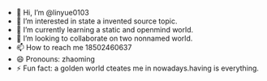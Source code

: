 - 👋 Hi, I’m @linyue0103
- 👀 I’m interested in state a invented source topic.
- 🌱 I’m currently learning a static and openmind world.
- 💞️ I’m looking to collaborate on two nonnamed world.
- 📫 How to reach me 18502460637
- 😄 Pronouns: zhaoming
- ⚡ Fun fact: a golden world cteates me in nowadays.having is everything.

<!---
linyue0103/linyue0103 is a ✨ special ✨ repository because its `README.md` (this file) appears on your GitHub profile.
You can click the Preview link to take a look at your changes.
--->
